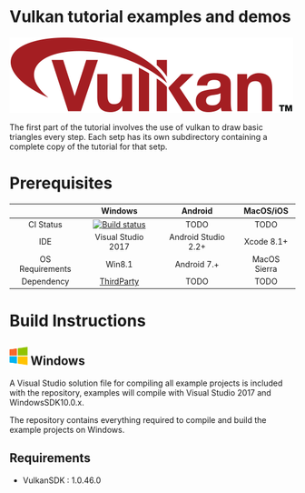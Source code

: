 Vulkan tutorial examples and demos
===============
![vulkan_logo](Docs/assets/vulkanlogo.png)

The first part of the tutorial involves the use of vulkan to draw basic triangles every step. Each setp has its own subdirectory containing a complete copy of the tutorial for that setp.

# Prerequisites
| | Windows | Android | MacOS/iOS |
|:---:|:---:|:---:|:---:|
|CI Status|[![Build status](https://ci.appveyor.com/api/projects/status/994t283721pa8fo8/branch/master?svg=true)](https://ci.appveyor.com/project/heitaoflower/vulkan-tutorial/branch/master)|TODO |TODO|
|IDE| Visual Studio 2017 | Android Studio 2.2+| Xcode 8.1+ |
|OS Requirements| Win8.1 | Android 7.+| MacOS Sierra |
|Dependency| [ThirdParty](https://github.com/heitaoflower/vulkan-tutorial-3rdparty) | TODO | TODO |

# Build Instructions
## <img src="Docs/assets/windowslogo.png" alt="" height="32px"> Windows
A Visual Studio solution file for compiling all example projects is included with the repository, examples will compile with Visual Studio 2017 and WindowsSDK10.0.x.

The repository contains everything required to compile and build the example projects on Windows.

## Requirements
* VulkanSDK : 1.0.46.0
